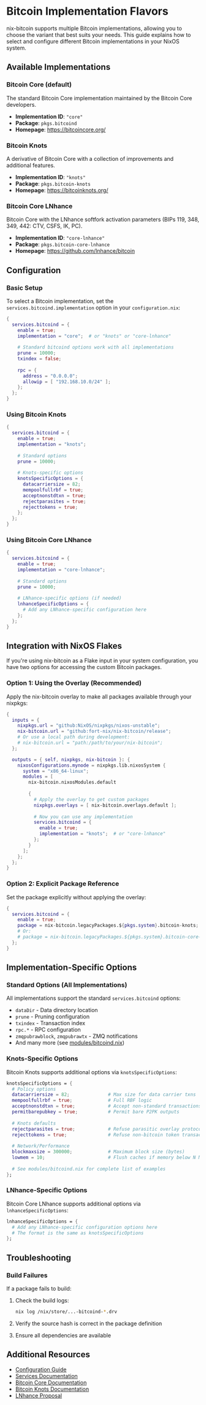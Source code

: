 # Bitcoin Implementation Flavors

nix-bitcoin supports multiple Bitcoin implementations, allowing you to choose the variant that best suits your needs. This guide explains how to select and configure different Bitcoin implementations in your NixOS system.

## Available Implementations

### Bitcoin Core (default)
The standard Bitcoin Core implementation maintained by the Bitcoin Core developers.

- **Implementation ID**: `"core"`
- **Package**: `pkgs.bitcoind`
- **Homepage**: https://bitcoincore.org/

### Bitcoin Knots
A derivative of Bitcoin Core with a collection of improvements and additional features.

- **Implementation ID**: `"knots"`
- **Package**: `pkgs.bitcoin-knots`
- **Homepage**: https://bitcoinknots.org/

### Bitcoin Core LNhance
Bitcoin Core with the LNhance softfork activation parameters (BIPs 119, 348, 349, 442: CTV, CSFS, IK, PC).

- **Implementation ID**: `"core-lnhance"`
- **Package**: `pkgs.bitcoin-core-lnhance`
- **Homepage**: https://github.com/lnhance/bitcoin

## Configuration

### Basic Setup

To select a Bitcoin implementation, set the `services.bitcoind.implementation` option in your `configuration.nix`:

```nix
{
  services.bitcoind = {
    enable = true;
    implementation = "core";  # or "knots" or "core-lnhance"
    
    # Standard bitcoind options work with all implementations
    prune = 10000;
    txindex = false;
    
    rpc = {
      address = "0.0.0.0";
      allowip = [ "192.168.10.0/24" ];
    };
  };
}
```

### Using Bitcoin Knots

```nix
{
  services.bitcoind = {
    enable = true;
    implementation = "knots";
    
    # Standard options
    prune = 10000;
    
    # Knots-specific options
    knotsSpecificOptions = {
      datacarriersize = 82;
      mempoolfullrbf = true;
      acceptnonstdtxn = true;
      rejectparasites = true;
      rejecttokens = true;
    };
  };
}
```

### Using Bitcoin Core LNhance

```nix
{
  services.bitcoind = {
    enable = true;
    implementation = "core-lnhance";
    
    # Standard options
    prune = 10000;
    
    # LNhance-specific options (if needed)
    lnhanceSpecificOptions = {
      # Add any LNhance-specific configuration here
    };
  };
}
```

## Integration with NixOS Flakes

If you're using nix-bitcoin as a Flake input in your system configuration, you have two options for accessing the custom Bitcoin packages.

### Option 1: Using the Overlay (Recommended)

Apply the nix-bitcoin overlay to make all packages available through your nixpkgs:

```nix
{
  inputs = {
    nixpkgs.url = "github:NixOS/nixpkgs/nixos-unstable";
    nix-bitcoin.url = "github:fort-nix/nix-bitcoin/release";
    # Or use a local path during development:
    # nix-bitcoin.url = "path:/path/to/your/nix-bitcoin";
  };

  outputs = { self, nixpkgs, nix-bitcoin }: {
    nixosConfigurations.mynode = nixpkgs.lib.nixosSystem {
      system = "x86_64-linux";
      modules = [
        nix-bitcoin.nixosModules.default
        
        {
          # Apply the overlay to get custom packages
          nixpkgs.overlays = [ nix-bitcoin.overlays.default ];
          
          # Now you can use any implementation
          services.bitcoind = {
            enable = true;
            implementation = "knots";  # or "core-lnhance"
          };
        }
      ];
    };
  };
}
```

### Option 2: Explicit Package Reference

Set the package explicitly without applying the overlay:

```nix
{
  services.bitcoind = {
    enable = true;
    package = nix-bitcoin.legacyPackages.${pkgs.system}.bitcoin-knots;
    # Or:
    # package = nix-bitcoin.legacyPackages.${pkgs.system}.bitcoin-core-lnhance;
  };
}
```

## Implementation-Specific Options

### Standard Options (All Implementations)

All implementations support the standard `services.bitcoind` options:

- `dataDir` - Data directory location
- `prune` - Pruning configuration
- `txindex` - Transaction index
- `rpc.*` - RPC configuration
- `zmqpubrawblock`, `zmqpubrawtx` - ZMQ notifications
- And many more (see [modules/bitcoind.nix](../modules/bitcoind.nix))

### Knots-Specific Options

Bitcoin Knots supports additional options via `knotsSpecificOptions`:

```nix
knotsSpecificOptions = {
  # Policy options
  datacarriersize = 82;              # Max size for data carrier txns
  mempoolfullrbf = true;             # Full RBF logic
  acceptnonstdtxn = true;            # Accept non-standard transactions
  permitbarepubkey = true;           # Permit bare P2PK outputs
  
  # Knots defaults
  rejectparasites = true;            # Refuse parasitic overlay protocols
  rejecttokens = true;               # Refuse non-bitcoin token transactions
  
  # Network/Performance
  blockmaxsize = 300000;             # Maximum block size (bytes)
  lowmem = 10;                       # Flush caches if memory below N MiB
  
  # See modules/bitcoind.nix for complete list of examples
};
```

### LNhance-Specific Options

Bitcoin Core LNhance supports additional options via `lnhanceSpecificOptions`:

```nix
lnhanceSpecificOptions = {
  # Add any LNhance-specific configuration options here
  # The format is the same as knotsSpecificOptions
};
```

## Troubleshooting

### Build Failures

If a package fails to build:

1. Check the build logs:
   ```bash
   nix log /nix/store/...-bitcoind-*.drv
   ```

2. Verify the source hash is correct in the package definition

3. Ensure all dependencies are available

## Additional Resources

- [Configuration Guide](./configuration.md)
- [Services Documentation](./services.md)
- [Bitcoin Core Documentation](https://bitcoin.org/en/bitcoin-core/)
- [Bitcoin Knots Documentation](https://bitcoinknots.org/)
- [LNhance Proposal](https://github.com/lnhance/bitcoin)
